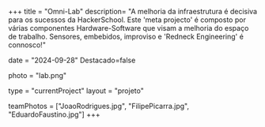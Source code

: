 +++
title = "Omni-Lab"
description= "A melhoria da infraestrutura é decisiva para os sucessos da HackerSchool. Este 'meta projecto' é composto por várias componentes Hardware-Software que visam a melhoria do espaço de trabalho. Sensores, embebidos, improviso e 'Redneck Engineering' é connosco!" 

date = "2024-09-28" 
Destacado=false 

photo = "lab.png" 

type = "currentProject" 
layout = "projeto" 

teamPhotos = ["JoaoRodrigues.jpg", "FilipePicarra.jpg", "EduardoFaustino.jpg"] 
+++
